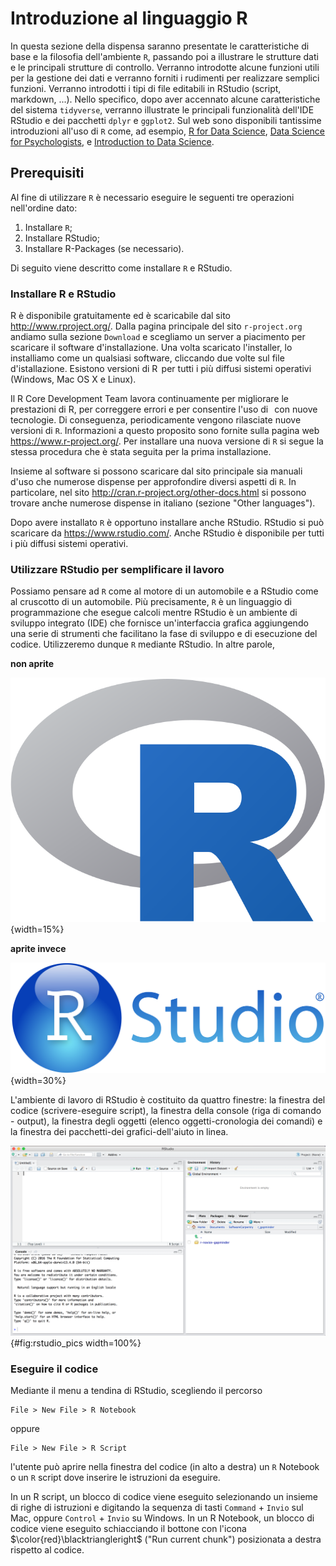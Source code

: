 # Introduzione al linguaggio R  



In questa sezione della dispensa saranno presentate le caratteristiche di base e la filosofia dell'ambiente `R`, passando poi a illustrare le strutture dati e le principali strutture di controllo. Verranno introdotte alcune funzioni utili per la gestione dei dati e verranno forniti i rudimenti per realizzare semplici funzioni. Verranno introdotti i tipi di file editabili in RStudio (script, markdown, ...). Nello specifico, dopo aver accennato alcune caratteristiche del sistema `tidyverse`, verranno illustrate le principali funzionalità dell'IDE RStudio e dei pacchetti `dplyr` e `ggplot2`. Sul web sono disponibili tantissime introduzioni all'uso di `R` come, ad esempio, [R for Data Science](https://r4ds.had.co.nz), [Data Science for Psychologists](https://bookdown.org/hneth/ds4psy/), e [Introduction to Data Science](https://bookdown.org/hneth/i2ds/).


## Prerequisiti 

Al fine di utilizzare `R` è necessario eseguire le seguenti tre operazioni
nell'ordine dato:

1.  Installare `R`;
2.  Installare RStudio;
3.  Installare R-Packages (se necessario).

Di seguito viene descritto come installare `R` e RStudio.

### Installare R e RStudio

R è disponibile gratuitamente ed è scaricabile dal sito
<http://www.rproject.org/>. Dalla pagina principale del sito
`r-project.org` andiamo sulla sezione `Download` e scegliamo un server a
piacimento per scaricare il software d'installazione. Una volta
scaricato l'installer, lo installiamo come un qualsiasi software,
cliccando due volte sul file d'istallazione. Esistono versioni di R  per
tutti i più diffusi sistemi operativi (Windows, Mac OS X e Linux).

Il R Core Development Team lavora continuamente per migliorare le
prestazioni di R, per correggere errori e per consentire l'uso di   con
nuove tecnologie. Di conseguenza, periodicamente vengono rilasciate
nuove versioni di `R`. Informazioni a questo proposito sono fornite sulla
pagina web <https://www.r-project.org/>. Per installare una nuova
versione di `R` si segue la stessa procedura che è stata seguita per la
prima installazione. 

Insieme al software si possono scaricare dal sito principale sia manuali d'uso che numerose dispense per approfondire diversi aspetti di `R`. In particolare, nel sito  <http://cran.r-project.org/other-docs.html> si possono trovare anche  numerose dispense in italiano (sezione "Other languages").

Dopo avere installato `R` è opportuno installare anche RStudio. RStudio si
può scaricare da <https://www.rstudio.com/>. Anche RStudio è disponibile
per tutti i più diffusi sistemi operativi.

### Utilizzare RStudio per semplificare il lavoro

Possiamo pensare ad `R` come al motore di un automobile e a RStudio come
al cruscotto di un automobile. Più precisamente, `R` è un linguaggio di
programmazione che esegue calcoli mentre RStudio è un ambiente di
sviluppo integrato (IDE) che fornisce un'interfaccia grafica aggiungendo
una serie di strumenti che facilitano la fase di sviluppo e di
esecuzione del codice. Utilizzeremo dunque `R` mediante RStudio. In altre
parole, 

__non aprite__

![](images/Rlogo.png){width=15%} 

__aprite invece__

![](images/RStudio-Logo-Blue-Gradient.png){width=30%}

L'ambiente di lavoro di RStudio è costituito da quattro finestre: la finestra del codice (scrivere-eseguire script), la finestra della console (riga di comando -
output), la finestra degli oggetti (elenco oggetti-cronologia dei
comandi) e la finestra dei pacchetti-dei grafici-dell'aiuto in linea.

![La console di RStudio.](images/rstudio_pics.png){#fig:rstudio_pics width=100%}

### Eseguire il codice

Mediante il menu a tendina di RStudio, scegliendo il percorso

````
File > New File > R Notebook
````
oppure
````
File > New File > R Script
````
l'utente può aprire nella finestra del codice (in alto a destra) un `R` Notebook o un `R` script dove inserire le istruzioni da eseguire.

In un R script, un blocco di codice viene eseguito selezionando un
insieme di righe di istruzioni e digitando la sequenza di tasti
`Command` + `Invio` sul Mac, oppure `Control` + `Invio` su Windows. In
un R Notebook, un blocco di codice viene eseguito schiacciando il
bottone con l'icona $\color{red}\blacktriangleright$ ("Run current
chunk") posizionata a destra rispetto al codice.

